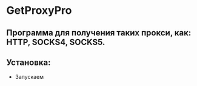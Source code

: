 # GetProxyPro
## Программа для получения таких прокси, как: HTTP, SOCKS4, SOCKS5.
## **Установка:**
+ Запускаем

